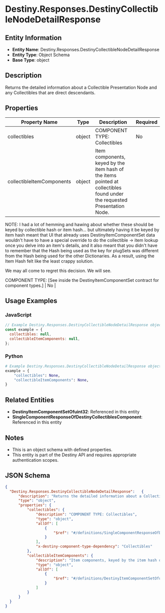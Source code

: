 # Destiny.Responses.DestinyCollectibleNodeDetailResponse

## Entity Information
- **Entity Name**: Destiny.Responses.DestinyCollectibleNodeDetailResponse
- **Entity Type**: Object Schema
- **Base Type**: object

## Description
Returns the detailed information about a Collectible Presentation Node and any Collectibles that are direct descendants.

## Properties

| Property Name | Type | Description | Required |
|---------------|------|-------------|----------|
| collectibles | object | COMPONENT TYPE: Collectibles | No |
| collectibleItemComponents | object | Item components, keyed by the item hash of the items pointed at collectibles found under the requested Presentation Node.
NOTE: I had a lot of hemming and hawing about whether these should be keyed by collectible hash or item hash... but ultimately having it be keyed by item hash meant that UI that already uses DestinyItemComponentSet data wouldn't have to have a special override to do the collectible -> item lookup once you delve into an item's details, and it also meant that you didn't have to remember that the Hash being used as the key for plugSets was different from the Hash being used for the other Dictionaries. As a result, using the Item Hash felt like the least crappy solution.
We may all come to regret this decision. We will see.
COMPONENT TYPE: [See inside the DestinyItemComponentSet contract for component types.] | No |

## Usage Examples

### JavaScript
```javascript
// Example Destiny.Responses.DestinyCollectibleNodeDetailResponse object
const example = {
  collectibles: null,
  collectibleItemComponents: null,
};
```

### Python
```python
# Example Destiny.Responses.DestinyCollectibleNodeDetailResponse object
example = {
    "collectibles": None,
    "collectibleItemComponents": None,
}
```

## Related Entities
- **DestinyItemComponentSetOfuint32**: Referenced in this entity
- **SingleComponentResponseOfDestinyCollectiblesComponent**: Referenced in this entity

## Notes
- This is an object schema with defined properties.
- This entity is part of the Destiny API and requires appropriate authentication scopes.

## JSON Schema
```json
{
  "Destiny.Responses.DestinyCollectibleNodeDetailResponse":   {
      "description": "Returns the detailed information about a Collectible Presentation Node and any Collectibles that are direct descendants.",
      "type": "object",
      "properties": {
          "collectibles": {
              "description": "COMPONENT TYPE: Collectibles",
              "type": "object",
              "allOf": [
                  {
                      "$ref": "#/definitions/SingleComponentResponseOfDestinyCollectiblesComponent"
                  }
              ],
              "x-destiny-component-type-dependency": "Collectibles"
          },
          "collectibleItemComponents": {
              "description": "Item components, keyed by the item hash of the items pointed at collectibles found under the requested Presentation Node.\r\nNOTE: I had a lot of hemming and hawing about whether these should be keyed by collectible hash or item hash... but ultimately having it be keyed by item hash meant that UI that already uses DestinyItemComponentSet data wouldn't have to have a special override to do the collectible -> item lookup once you delve into an item's details, and it also meant that you didn't have to remember that the Hash being used as the key for plugSets was different from the Hash being used for the other Dictionaries. As a result, using the Item Hash felt like the least crappy solution.\r\nWe may all come to regret this decision. We will see.\r\nCOMPONENT TYPE: [See inside the DestinyItemComponentSet contract for component types.]",
              "type": "object",
              "allOf": [
                  {
                      "$ref": "#/definitions/DestinyItemComponentSetOfuint32"
                  }
              ]
          }
      }
  }
}
```

